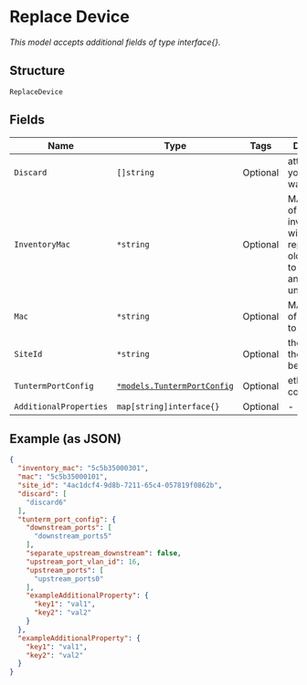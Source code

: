 
# Replace Device

*This model accepts additional fields of type interface{}.*

## Structure

`ReplaceDevice`

## Fields

| Name | Type | Tags | Description |
|  --- | --- | --- | --- |
| `Discard` | `[]string` | Optional | attributes that you don’t want to copy |
| `InventoryMac` | `*string` | Optional | MAC Address of the inventory that will be replacing the old one. It has to be claimed and unassigned |
| `Mac` | `*string` | Optional | MAC Address of the device to replace |
| `SiteId` | `*string` | Optional | the site_id of the device to be replaced |
| `TuntermPortConfig` | [`*models.TuntermPortConfig`](../../doc/models/tunterm-port-config.md) | Optional | ethernet port configurations |
| `AdditionalProperties` | `map[string]interface{}` | Optional | - |

## Example (as JSON)

```json
{
  "inventory_mac": "5c5b35000301",
  "mac": "5c5b35000101",
  "site_id": "4ac1dcf4-9d8b-7211-65c4-057819f0862b",
  "discard": [
    "discard6"
  ],
  "tunterm_port_config": {
    "downstream_ports": [
      "downstream_ports5"
    ],
    "separate_upstream_downstream": false,
    "upstream_port_vlan_id": 16,
    "upstream_ports": [
      "upstream_ports0"
    ],
    "exampleAdditionalProperty": {
      "key1": "val1",
      "key2": "val2"
    }
  },
  "exampleAdditionalProperty": {
    "key1": "val1",
    "key2": "val2"
  }
}
```

